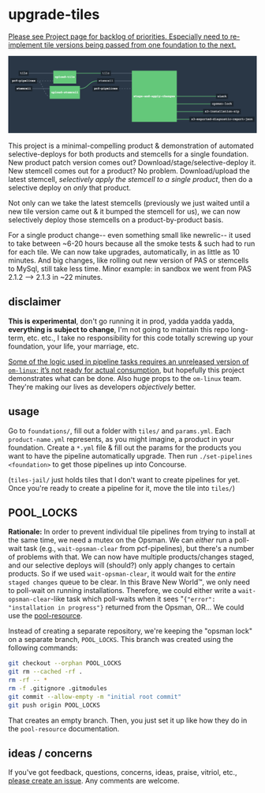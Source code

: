 # upgrade-tiles

[Please see Project page for backlog of priorities. Especially need to re-implement tile versions being passed from one foundation to the next.](https://github.com/aegershman/upgrade-tiles/projects/1)

![single-foundation pipeline](_assets/v4.png)

This project is a minimal-compelling product & demonstration of automated selective-deploys for both products and stemcells for a single foundation. New product patch version comes out? Download/stage/selective-deploy it. New stemcell comes out for a product? No problem. Download/upload the latest stemcell, _selectively apply the stemcell to a single product_, then do a selective deploy on *only* that product.

Not only can we take the latest stemcells (previously we just waited until a new tile version came out & it bumped the stemcell for us), we can now selectively deploy those stemcells on a product-by-product basis.

For a single product change-- even something small like newrelic-- it used to take between ~6-20 hours because all the smoke tests & such had to run for each tile. We can now take upgrades, automatically, in as little as 10 minutes. And big changes, like rolling out new version of PAS or stemcells to MySql, still take less time. Minor example: in sandbox we went from PAS 2.1.2 --> 2.1.3 in ~22 minutes.

## disclaimer

**This is experimental**, don't go running it in prod, yadda yadda yadda, **everything is subject to change**, I'm not going to maintain this repo long-term, etc. etc., I take no responsibility for this code totally screwing up your foundation, your life, your marriage, etc.

[Some of the logic used in pipeline tasks requires an unreleased version of `om-linux`; it’s not ready for actual consumption](https://github.com/pivotal-cf/om/issues/158), but hopefully this project demonstrates what can be done. Also huge props to the `om-linux` team. They're making our lives as developers _objectively_ better.

## usage

Go to `foundations/`, fill out a folder with `tiles/` and `params.yml`. Each `product-name.yml` represents, as you might imagine, a product in your foundation. Create a `*.yml` file & fill out the params for the products you want to have the pipeline automatically upgrade. Then run `./set-pipelines <foundation>` to get those pipelines up into Concourse.

(`tiles-jail/` just holds tiles that I don't want to create pipelines for yet. Once you're ready to create a pipeline for it, move the tile into `tiles/`)

## POOL_LOCKS

**Rationale:** In order to prevent individual tile pipelines from trying to install at the same time, we need a mutex on the Opsman. We can _either_ run a poll-wait task (e.g., `wait-opsman-clear` from pcf-pipelines), but there's a number of problems with that. We can now have multiple products/changes staged, and our selective deploys will (should?) only apply changes to certain products. So if we used `wait-opsman-clear`, it would wait for the _entire_ `staged changes` queue to be clear. In this Brave New World™, we only need to poll-wait on running installations. Therefore, we could either write a `wait-opsman-clear`-like task which poll-waits when it sees "`{"error": "installation in progress"}` returned from the Opsman, OR... We could use the [pool-resource](https://github.com/concourse/pool-resource).

Instead of creating a separate repository, we're keeping the "opsman lock" on a separate branch, `POOL_LOCKS`. This branch was created using the following commands:

```bash
git checkout --orphan POOL_LOCKS
git rm --cached -rf .
rm -rf -- *
rm -f .gitignore .gitmodules
git commit --allow-empty -m "initial root commit"
git push origin POOL_LOCKS
```

That creates an empty branch. Then, you just set it up like how they do in the `pool-resource` documentation.

## ideas / concerns

If you've got feedback, questions, concerns, ideas, praise, vitriol, etc., [please create an issue](https://github.com/aegershman/upgrade-tiles/issues). Any comments are welcome.
